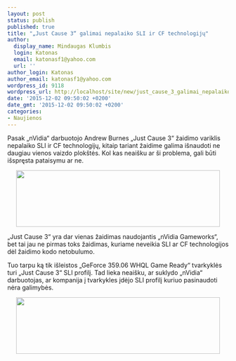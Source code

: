 ```yaml
---
layout: post
status: publish
published: true
title: "„Just Cause 3“ galimai nepalaiko SLI ir CF technologijų"
author:
  display_name: Mindaugas Klumbis
  login: Katonas
  email: katonasf1@yahoo.com
  url: ''
author_login: Katonas
author_email: katonasf1@yahoo.com
wordpress_id: 9118
wordpress_url: http://localhost/site/new/just_cause_3_galimai_nepalaiko_sli_ir_cf_technologiju/
date: '2015-12-02 09:50:02 +0200'
date_gmt: '2015-12-02 09:50:02 +0200'
categories:
- Naujienos
---
```

<p>
	Pasak &bdquo;nVidia&ldquo; darbuotojo Andrew Burnes &bdquo;Just Cause 3&ldquo; žaidimo variklis nepalaiko SLI ir CF technologijų, kitaip tariant žaidime galima i&scaron;naudoti ne daugiau vienos vaizdo plok&scaron;tės. Kol kas neai&scaron;ku ar &scaron;i problema, gali būti i&scaron;spręsta pataisymu ar ne.</p>
<p style="text-align: center;">
	<a href="http://technews.lt/userfiles/SLISupport-635x177.png"><img alt="" src="http://technews.lt/userfiles/SLISupport-635x177.png" style="width: 464px; height: 129px;" /></a></p>
<p>
	&bdquo;Just Cause 3&ldquo; yra dar vienas žaidimas naudojantis &bdquo;nVidia Gameworks&ldquo;, bet tai jau ne pirmas toks žaidimas, kuriame neveikia SLI ar CF technologijos dėl žaidimo kodo netobulumo.</p>
<p>
	Tuo tarpu ką tik i&scaron;leistos &bdquo;GeForce 359.06 WHQL Game Ready&ldquo; tvarkyklės turi &bdquo;Just Cause 3&ldquo; SLI profilį. Tad lieka neai&scaron;ku, ar suklydo &bdquo;nVidia&ldquo; darbuotojas, ar kompanija į tvarkykles įdėjo SLI profilį kuriuo pasinaudoti nėra galimybės. &nbsp;</p>
<p style="text-align: center;">
	<a href="http://technews.lt/userfiles/SLIProfiles-635x177.png"><img alt="" src="http://technews.lt/userfiles/SLIProfiles-635x177.png" style="width: 464px; height: 129px;" /></a></p>
